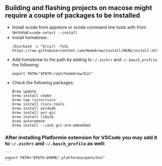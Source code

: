## Building and flashing projects on macose might require a couple of packages to be installed

 - Install xcode from appstore or xcode command line tools with from terminal:`xcode-select --install`
 - Install homebrew:
    ```
    /bin/bash -c "$(curl -fsSL https://raw.githubusercontent.com/Homebrew/install/HEAD/install.sh)"
    ```
 - Add homebrew to the path by adding to `~/.zschrc` and `~/.basch_profile` the following:
    ```
    export PATH="$PATH:/opt/homebrew/bin"
    ```
 - Check the following packages:
    ```
    Brew update
    brew install cmake
    brew tap riscv/riscv
    brew install riscv-tools
    brew install avrdude
    brew install avr-gcc
    brew install libusb
    brew autoremove
    brew install --cask gcc-arm-embedded
    ```

### After installing Platformio extension for VSCode you may add it to `~/.zschrc` and `~/.basch_profile` as well:
    ```
    export PATH="$PATH:$HOME/.platformio/penv/bin"
    ```
